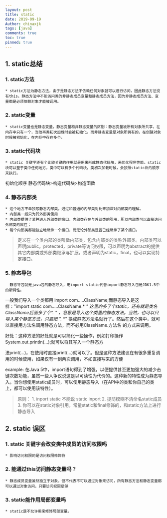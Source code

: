 ```yaml
---
layout: post
title: static
date: 2019-09-19
Author: chinaxjk
tags: [java]
comments: true
toc: true
pinned: true
---
```

## 1. static总结  
### 1. static方法
	* static方法为静态方法，由于是静态方法不依赖任何对象就可以进行访问，因此静态方法没有this。静态方法中不能访问类的非静态成员变量和静态成员方法，因为非静态成员方法、变量都是必须依赖对象才能被调用。  
### 2. static变量  
	* static变量也是静态变量，静态变量和非静态变量的区别：静态变量被所有对象所共享，在内存中只有一个，当他再类初次加载时会被初始化。而非静态变量是对象所拥有的，在创建对象时候被初始化，在内存中存在多个。  
### 3. static代码块  
	* static 关键字还有个比较关键的作用就是用来形成静态代码块，来优化程序性能。static块可以至于类中任何地方，类中可以有多个代码块，类初次加载时候，会按照static块的顺序来执行。  
 初始化顺序 静态代码块>构造代码块>构造函数  
### 4. 静态内部类  
	* 这个地方不单独写静态内部类，通过和普通的内部类对比来加深对内部类的理解。
	* 内部类一般只为其外部类使用
	* 内部类提供了某种进入外部类的窗口，内部类存在与外部类的引用，所以内部类可以直接访问外部类的属性；
	* 每个内部类都能独立地继承一个接口，而无论外部类是否已经继承了某个接口。
> 定义在一个类内部的类叫做内部类，包含内部类的类称外部类。内部类可以声明public，protected，private等访问权限，可以声明为abstract的提供其它内部类或外部类继承与扩展，或者声明为static，final，也可以实现特定接口。
### 5. 静态导包
	  静态导包就是java包的静态导入，用import static代替import静态导入包是JDK1.5中的新特性。  

一般我们导入一个类都用 import com…..ClassName;而静态导入是这样："import static com…..ClassName.* *"
这里的多了个static，还有就是类名ClassName后面多了个".* *" ，意思是导入这个类里的静态方法。当然，也可以只导入某个静态方法，只要把 ".* *" 换成静态方法名就行了。然后在这个类中，就可以直接用方法名调用静态方法，而不必用ClassName.方法名 的方式来调用。  

好处：这种方法的好处就是可以简化一些操作，例如打印操作System.out.println(…);就可以将其写入一个静态方  

法print(…)，在使用时直接print(…)就可以了。但是这种方法建议在有很多重复调用的时候使用，如果仅有一到两次调用，不如直接写来的方便  

example:
在Java 5中，import语句得到了增强，以便提供甚至更加强大的减少击键次数功能，虽然一些人争议说这是以可读性为代价的。这种新的特性成为静态导入。当你想使用static成员时，可以使用静态导入（在API中的类和你自己的类上，都可以使用该特性）。  

> 原则：
	1. inport static 不能说 static inport
	2. 提防模糊不清命名static成员
	3. 你可以在static对象引用，常量static和final修饰的，和static方法上进行静态导入

## 2. static 误区	
### 1. static 关键字会改变类中成员的访问权限吗  
	* 影响访问权限的是访问权限修饰符
### 2. 能通过this访问静态变量吗？  
	* 静态成员变量虽然独立于对象，但不代表不可以通过对象来访问，所有静态方法和静态变量都可以通过对象访问，只要访问权限足够
### 3. static能作用局部变量吗
	* static是不允许用来修饰局部变量。

[刚详细的static分析请参考]: https://www.cnblogs.com/gxyandwmm/p/9478569.html
